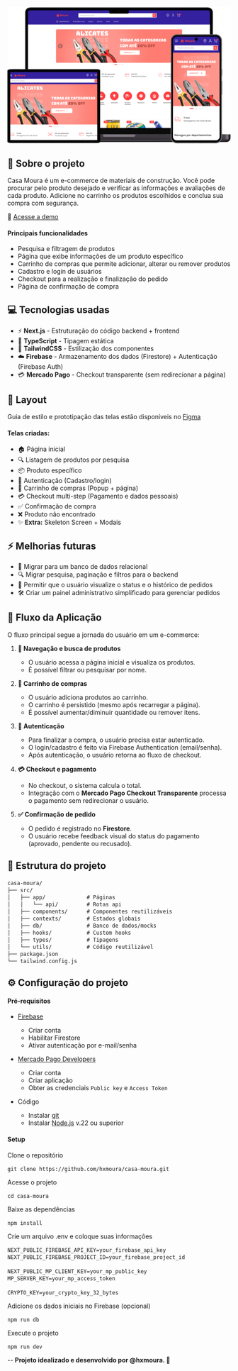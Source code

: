 <div align="center">
    <img src="assets/banner.png"/>
</div>

## 📝 Sobre o projeto

Casa Moura é um e-commerce de materiais de construção. Você pode procurar pelo produto desejado e verificar as informações e avaliações de cada produto. Adicione no carrinho os produtos escolhidos e conclua sua compra com segurança.

🔗 [Acesse a demo](https://casamoura.vercel.app/)

#### Principais funcionalidades

- Pesquisa e filtragem de produtos
- Página que exibe informações de um produto específico
- Carrinho de compras que permite adicionar, alterar ou remover produtos
- Cadastro e login de usuários
- Checkout para a realização e finalização do pedido
- Página de confirmação de compra

## 💻 Tecnologias usadas

- ⚡ **Next.js** - Estruturação do código backend + frontend
- 📝 **TypeScript** - Tipagem estática
- 🎨 **TailwindCSS** - Estilização dos componentes
- ☁️ **Firebase** - Armazenamento dos dados (Firestore) + Autenticação (Firebase Auth)
- 💳 **Mercado Pago** - Checkout transparente (sem redirecionar a página)

## 🎨 Layout

Guia de estilo e prototipação das telas estão disponíveis no [Figma](https://www.figma.com/design/VfI83my6VZsLKM4GZJkBhO/Casa-Moura)

#### Telas criadas:

- 🏠 Página inicial
- 🔍 Listagem de produtos por pesquisa
- 📦 Produto específico
- 🔑 Autenticação (Cadastro/login)
- 🛒 Carrinho de compras (Popup + página)
- 💳 Checkout multi-step (Pagamento e dados pessoais)
- ✅ Confirmação de compra
- ❌ Produto não encontrado
- ✨ **Extra:** Skeleton Screen + Modais

## ⚡ Melhorias futuras

- 🔄 Migrar para um banco de dados relacional
- 🔍 Migrar pesquisa, paginação e filtros para o backend
- 👤 Permitir que o usuário visualize o status e o histórico de pedidos
- 🛠️ Criar um painel administrativo simplificado para gerenciar pedidos

## 🔀 Fluxo da Aplicação

O fluxo principal segue a jornada do usuário em um e-commerce:

1. **🔎 Navegação e busca de produtos**

   - O usuário acessa a página inicial e visualiza os produtos.
   - É possível filtrar ou pesquisar por nome.

2. **🛒 Carrinho de compras**

   - O usuário adiciona produtos ao carrinho.
   - O carrinho é persistido (mesmo após recarregar a página).
   - É possível aumentar/diminuir quantidade ou remover itens.

3. **🔑 Autenticação**

   - Para finalizar a compra, o usuário precisa estar autenticado.
   - O login/cadastro é feito via Firebase Authentication (email/senha).
   - Após autenticação, o usuário retorna ao fluxo de checkout.

4. **💳 Checkout e pagamento**

   - No checkout, o sistema calcula o total.
   - Integração com o **Mercado Pago Checkout Transparente** processa o pagamento sem redirecionar o usuário.

5. **✅ Confirmação de pedido**
   - O pedido é registrado no **Firestore**.
   - O usuário recebe feedback visual do status do pagamento (aprovado, pendente ou recusado).

## 📂 Estrutura do projeto

```
casa-moura/
├── src/
│   ├── app/             # Páginas
│   │   └── api/         # Rotas api
│   ├── components/      # Componentes reutilizáveis
│   ├── contexts/        # Estados globais
│   ├── db/              # Banco de dados/mocks
│   ├── hooks/           # Custom hooks
│   ├── types/           # Tipagens
│   └── utils/           # Código reutilizável
├── package.json
└── tailwind.config.js
```

## ⚙️ Configuração do projeto

#### Pré-requisitos

- [Firebase](https://firebase.google.com/products/firestore)

  - Criar conta
  - Habilitar Firestore
  - Ativar autenticação por e-mail/senha

- [Mercado Pago Developers](https://www.mercadopago.com.br/developers/pt)

  - Criar conta
  - Criar aplicação
  - Obter as credenciais `Public key` e `Access Token`

- Código
  - Instalar [git](https://git-scm.com/)
  - Instalar [Node.js](https://nodejs.org/pt) v.22 ou superior

#### Setup

Clone o repositório

```
git clone https://github.com/hxmoura/casa-moura.git
```

Acesse o projeto

```
cd casa-moura
```

Baixe as dependências

```
npm install
```

Crie um arquivo .env e coloque suas informações

```
NEXT_PUBLIC_FIREBASE_API_KEY=your_firebase_api_key
NEXT_PUBLIC_FIREBASE_PROJECT_ID=your_firebase_project_id

NEXT_PUBLIC_MP_CLIENT_KEY=your_mp_public_key
MP_SERVER_KEY=your_mp_access_token

CRYPTO_KEY=your_crypto_key_32_bytes
```

Adicione os dados iniciais no Firebase (opcional)

```
npm run db
```

Execute o projeto

```
npm run dev
```

--
**Projeto idealizado e desenvolvido por @hxmoura. 🚀**
